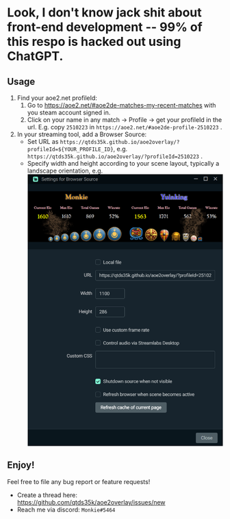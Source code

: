 # Look, I don't know jack shit about front-end development -- 99% of this respo is hacked out using ChatGPT.

## Usage
1. Find your aoe2.net profileId:
    1. Go to https://aoe2.net/#aoe2de-matches-my-recent-matches with you steam account signed in.
    1. Click on your name in any match -> Profile -> get your profileId in the url. E.g. copy `2510223` in `https://aoe2.net/#aoe2de-profile-2510223` .
1. In your streaming tool, add a Browser Source:
    - Set URL as `https://qtds35k.github.io/aoe2overlay/?profileId=${YOUR_PROFILE_ID}`, e.g. `https://qtds35k.github.io/aoe2overlay/?profileId=2510223` .
    - Specify width and height according to your scene layout, typically a landscape orientation, e.g.
    ![](img/readme//browser_source.png)

## Enjoy!
Feel free to file any bug report or feature requests!
- Create a thread here: https://github.com/qtds35k/aoe2overlay/issues/new
- Reach me via discord: `Monkie#5464`